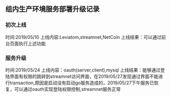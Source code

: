 ## 组内生产环境服务部署升级记录  

### 初次上线  

时间:2019/05/10
上线内容:Leviatom,streamnet,NetCoin
上线结果：可以通过前台页面执行上述功能

### 服务升级

时间:2019/05/24
上线内容：oauth(server,client),mysql
上线结果：能够通过登陆界面有权限的跳转到streamnet访问界面，在2019/05/27发现通过界面不能进行transaction,原因是启动没有启动go服务造成的，2019/05/27下午服务已恢复，可以通过oauth实现登陆权限控制,streamnet服务正常
